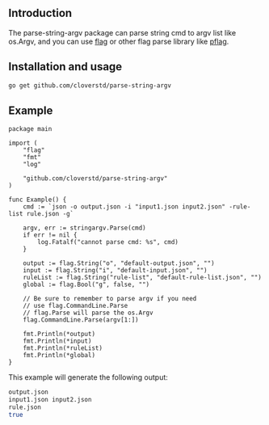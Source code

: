 ## Introduction

The parse-string-argv package can parse string cmd to argv list like os.Argv, and you can use [flag](https://golang.org/pkg/flag/) or other flag parse library like [pflag](https://github.com/spf13/pflag).

## Installation and usage

```bash
go get github.com/cloverstd/parse-string-argv
```

## Example

```golang
package main

import (
	"flag"
	"fmt"
	"log"

	"github.com/cloverstd/parse-string-argv"
)

func Example() {
	cmd := `json -o output.json -i "input1.json input2.json" -rule-list rule.json -g`

	argv, err := stringargv.Parse(cmd)
	if err != nil {
		log.Fatalf("cannot parse cmd: %s", cmd)
	}

	output := flag.String("o", "default-output.json", "")
	input := flag.String("i", "default-input.json", "")
	ruleList := flag.String("rule-list", "default-rule-list.json", "")
	global := flag.Bool("g", false, "")

	// Be sure to remember to parse argv if you need
	// use flag.CommandLine.Parse
	// flag.Parse will parse the os.Argv
	flag.CommandLine.Parse(argv[1:])

	fmt.Println(*output)
	fmt.Println(*input)
	fmt.Println(*ruleList)
	fmt.Println(*global)
}
```

This example will generate the following output:
```bash
output.json
input1.json input2.json
rule.json
true
```